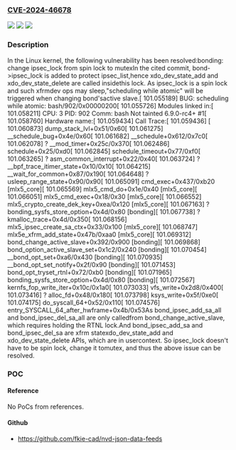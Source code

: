 ### [CVE-2024-46678](https://cve.mitre.org/cgi-bin/cvename.cgi?name=CVE-2024-46678)
![](https://img.shields.io/static/v1?label=Product&message=Linux&color=blue)
![](https://img.shields.io/static/v1?label=Version&message=9a5605505d9c%3C%206b598069164a%20&color=brighgreen)
![](https://img.shields.io/static/v1?label=Vulnerability&message=n%2Fa&color=brighgreen)

### Description

In the Linux kernel, the following vulnerability has been resolved:bonding: change ipsec_lock from spin lock to mutexIn the cited commit, bond->ipsec_lock is added to protect ipsec_list,hence xdo_dev_state_add and xdo_dev_state_delete are called insidethis lock. As ipsec_lock is a spin lock and such xfrmdev ops may sleep,"scheduling while atomic" will be triggered when changing bond'sactive slave.[  101.055189] BUG: scheduling while atomic: bash/902/0x00000200[  101.055726] Modules linked in:[  101.058211] CPU: 3 PID: 902 Comm: bash Not tainted 6.9.0-rc4+ #1[  101.058760] Hardware name:[  101.059434] Call Trace:[  101.059436]  <TASK>[  101.060873]  dump_stack_lvl+0x51/0x60[  101.061275]  __schedule_bug+0x4e/0x60[  101.061682]  __schedule+0x612/0x7c0[  101.062078]  ? __mod_timer+0x25c/0x370[  101.062486]  schedule+0x25/0xd0[  101.062845]  schedule_timeout+0x77/0xf0[  101.063265]  ? asm_common_interrupt+0x22/0x40[  101.063724]  ? __bpf_trace_itimer_state+0x10/0x10[  101.064215]  __wait_for_common+0x87/0x190[  101.064648]  ? usleep_range_state+0x90/0x90[  101.065091]  cmd_exec+0x437/0xb20 [mlx5_core][  101.065569]  mlx5_cmd_do+0x1e/0x40 [mlx5_core][  101.066051]  mlx5_cmd_exec+0x18/0x30 [mlx5_core][  101.066552]  mlx5_crypto_create_dek_key+0xea/0x120 [mlx5_core][  101.067163]  ? bonding_sysfs_store_option+0x4d/0x80 [bonding][  101.067738]  ? kmalloc_trace+0x4d/0x350[  101.068156]  mlx5_ipsec_create_sa_ctx+0x33/0x100 [mlx5_core][  101.068747]  mlx5e_xfrm_add_state+0x47b/0xaa0 [mlx5_core][  101.069312]  bond_change_active_slave+0x392/0x900 [bonding][  101.069868]  bond_option_active_slave_set+0x1c2/0x240 [bonding][  101.070454]  __bond_opt_set+0xa6/0x430 [bonding][  101.070935]  __bond_opt_set_notify+0x2f/0x90 [bonding][  101.071453]  bond_opt_tryset_rtnl+0x72/0xb0 [bonding][  101.071965]  bonding_sysfs_store_option+0x4d/0x80 [bonding][  101.072567]  kernfs_fop_write_iter+0x10c/0x1a0[  101.073033]  vfs_write+0x2d8/0x400[  101.073416]  ? alloc_fd+0x48/0x180[  101.073798]  ksys_write+0x5f/0xe0[  101.074175]  do_syscall_64+0x52/0x110[  101.074576]  entry_SYSCALL_64_after_hwframe+0x4b/0x53As bond_ipsec_add_sa_all and bond_ipsec_del_sa_all are only calledfrom bond_change_active_slave, which requires holding the RTNL lock.And bond_ipsec_add_sa and bond_ipsec_del_sa are xfrm statexdo_dev_state_add and xdo_dev_state_delete APIs, which are in usercontext. So ipsec_lock doesn't have to be spin lock, change it tomutex, and thus the above issue can be resolved.

### POC

#### Reference
No PoCs from references.

#### Github
- https://github.com/fkie-cad/nvd-json-data-feeds

